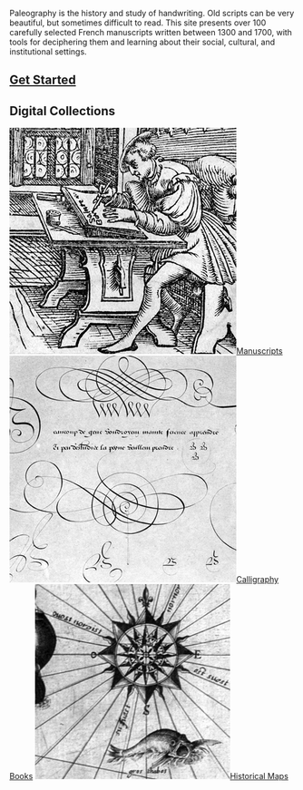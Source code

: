 
Paleography is the history and study of handwriting. Old scripts can be very beautiful, but sometimes difficult to read. This site presents over 100 carefully selected French manuscripts written between 1300 and 1700, with tools for deciphering them and learning about their social, cultural, and institutional settings.

## [Get Started](get-started)

## Digital Collections
[![](www/images/manuscripts-icon-new.png)Manuscripts](https://centerfordigitalhumanities.github.io/Newberry-French-paleography/www/manuscripts.html)
![](www/images/calligraphy-books.png)[Calligraphy Books](https://centerfordigitalhumanities.github.io/Newberry-French-paleography/www/manuscripts.html)
![](www/images/map-icon-new.png)[Historical Maps](https://centerfordigitalhumanities.github.io/Newberry-French-paleography/www/manuscripts.html)
